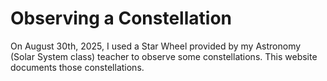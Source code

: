 # Observing a Constellation
On August 30th, 2025, I used a Star Wheel provided by my Astronomy (Solar System class) teacher to observe some constellations. This website documents those constellations.

